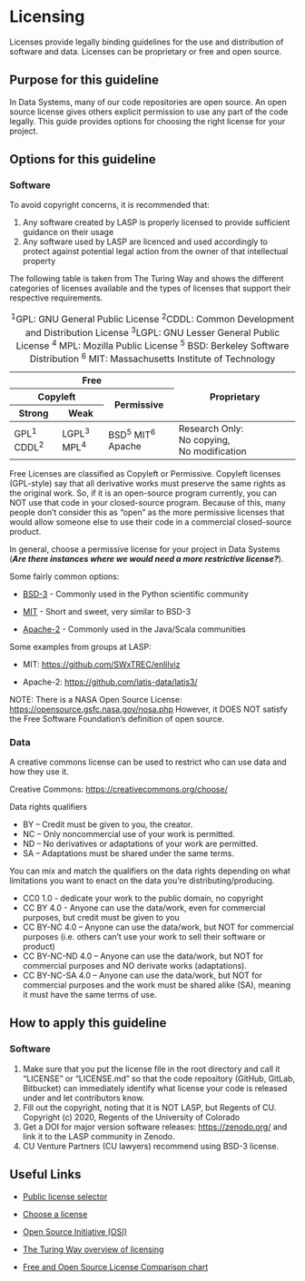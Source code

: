 # Licensing

Licenses provide legally binding guidelines for the use and distribution of software and data. Licenses can be proprietary
or free and open source.

## Purpose for this guideline
In Data Systems, many of our code repositories are open source. An open source license gives others explicit permission to
use any part of the code legally. This guide provides options for choosing the right license for your project.


## Options for this guideline

### Software

To avoid copyright concerns, it is recommended that:
1. Any software created by LASP is properly licensed to provide sufficient guidance on their usage
2. Any software used by LASP are licenced and used accordingly to protect against potential legal action from the owner of that intellectual property


The following table is taken from The Turing Way and shows the
different categories of licenses available and the types of licenses that support their respective requirements.

<table>
    <thead>
        <tr>
            <th colspan="3">Free</th>
            <th rowspan="3">Proprietary</th>
        </tr>
        <tr>
            <th colspan="2">Copyleft</th>
            <th rowspan="2">Permissive</th>
        </tr>
        <tr>
            <th>Strong</th>
            <th>Weak</th>
        </tr>
    </thead>
    <tbody>
        <tr>
        <td>GPL<sup>1</sup> CDDL<sup>2</sup></td>
        <td>LGPL<sup>3</sup> MPL<sup>4</sup></td>
        <td>BSD<sup>5</sup> MIT<sup>6</sup> Apache</td>
            <td>Research Only: No&nbsp;copying, No&nbsp;modification</td>
        </tr>
    </tbody>
    <caption>
      <div class="footnote">
        <sup>1</sup>GPL: GNU General Public License <sup>2</sup>CDDL: Common Development and Distribution License <sup>3</sup>LGPL: GNU Lesser General Public License <sup>4</sup> MPL: Mozilla Public License <sup>5</sup> BSD: Berkeley Software Distribution <sup>6</sup> MIT: Massachusetts Institute of Technology
      </div>

</caption>
</table>


Free Licenses are classified as Copyleft or Permissive. Copyleft licenses (GPL-style) say that all derivative works must preserve the same rights as the original work. So, if it is an open-source program currently, you can NOT use that code in your closed-source program. Because of this, many people don’t consider this as “open” as the more permissive licenses that would allow someone else to use their code in a commercial closed-source product.


In general, choose a permissive license for your project in Data Systems (***Are there instances where we would need a more restrictive license?***).

Some fairly common options:

* [BSD-3](https://opensource.org/license/BSD-3-Clause) - Commonly used in the Python scientific community

* [MIT](https://opensource.org/license/MIT) - Short and sweet, very similar to BSD-3

* [Apache-2](https://opensource.org/license/apache-2-0) - Commonly used in the Java/Scala communities


Some examples from groups at LASP:

* MIT: https://github.com/SWxTREC/enlilviz

* Apache-2: https://github.com/latis-data/latis3/


NOTE: There is a NASA Open Source License: https://opensource.gsfc.nasa.gov/nosa.php
However, it DOES NOT satisfy the Free Software Foundation’s definition of open source.

### Data
A creative commons license can be used to restrict who can use data and how they use it.

Creative Commons: https://creativecommons.org/choose/

Data rights qualifiers
* BY – Credit must be given to you, the creator.
* NC – Only noncommercial use of your work is permitted.
* ND – No derivatives or adaptations of your work are permitted.
* SA – Adaptations must be shared under the same terms.


You can mix and match the qualifiers on the data rights depending on what limitations you want to enact on the data you’re distributing/producing.

* CC0 1.0 - dedicate your work to the public domain, no copyright
* CC BY 4.0 - Anyone can use the data/work, even for commercial purposes, but credit must be given to you
* CC BY-NC 4.0 – Anyone can use the data/work, but NOT for commercial purposes (i.e. others can’t use your work to sell their software or product)
* CC BY-NC-ND 4.0 – Anyone can use the data/work, but NOT for commercial purposes and NO derivate works (adaptations).
* CC BY-NC-SA 4.0 – Anyone can use the data/work, but NOT for commercial purposes and the work must be shared alike (SA), meaning it must have the same terms of use.


## How to apply this guideline

### Software
1. Make sure that you put the license file in the root directory and call it “LICENSE” or “LICENSE.md” so that the code repository (GitHub, GitLab, Bitbucket) can immediately identify what license your code is released under and let contributors know.
2. Fill out the copyright, noting that it is NOT LASP, but Regents of CU.
Copyright (c) 2020, Regents of the University of Colorado
3. Get a DOI for major version software releases: https://zenodo.org/ and link it to the LASP community in Zenodo.
4. CU Venture Partners (CU lawyers) recommend using BSD-3 license.

## Useful Links

* [Public license selector](https://ufal.github.io/public-license-selector/)

* [Choose a license](https://choosealicense.com/)

* [Open Source Initiative (OSI)](https://opensource.org/licenses)

* [The Turing Way overview of licensing](https://the-turing-way.netlify.app/reproducible-research/licensing)
* [Free and Open Source License Comparison chart](https://en.wikipedia.org/wiki/Comparison_of_free_and_open-source_software_licenses)